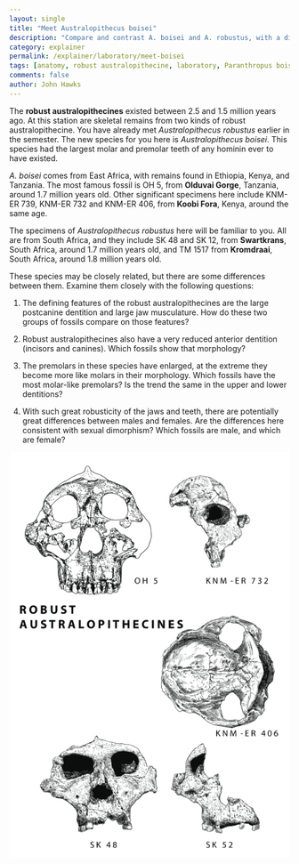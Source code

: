 ```yaml
---
layout: single 
title: "Meet Australopithecus boisei" 
description: "Compare and contrast A. boisei and A. robustus, with a discussion of their ages and locations." 
category: explainer
permalink: /explainer/laboratory/meet-boisei
tags: [anatomy, robust australopithecine, laboratory, Paranthropus boisei, Australopithecus, Anthropology 105, Australopithecus boisei, Australopithecus robustus, Paranthropus robustus] 
comments: false 
author: John Hawks 
---
```


The <strong>robust australopithecines</strong> existed between 2.5 and 1.5 million years ago. At this station are skeletal remains from two kinds of robust australopithecine. You have already met <em>Australopithecus robustus</em> earlier in the semester. The new species for you here is <em>Australopithecus boisei</em>. This species had the largest molar and premolar teeth of any hominin ever to have existed. 

<em>A. boisei</em> comes from East Africa, with remains found in Ethiopia, Kenya, and Tanzania. The most famous fossil is OH 5, from <strong>Olduvai Gorge</strong>, Tanzania, around 1.7 million years old. Other significant specimens here include KNM-ER 739, KNM-ER 732 and KNM-ER 406, from <strong>Koobi Fora</strong>, Kenya, around the same age. 

The specimens of <em>Australopithecus robustus</em> here will be familiar to you. All are from South Africa, and they include SK 48 and SK 12, from <strong>Swartkrans</strong>, South Africa, around 1.7 million years old, and TM 1517 from <strong>Kromdraai</strong>, South Africa, around 1.8 million years old. 


These species may be closely related, but there are some differences between them. Examine them closely with the following questions: 



1. The defining features of the robust australopithecines are the large postcanine dentition and large jaw musculature. How do these two groups of fossils compare on those features? 

2. Robust australopithecines also have a very reduced anterior dentition (incisors and canines). Which fossils show that morphology? 

3. The premolars in these species have enlarged, at the extreme they become more like molars in their morphology. Which fossils have the most molar-like premolars? Is the trend the same in the upper and lower dentitions?

3. With such great robusticity of the jaws and teeth, there are potentially great differences between males and females. Are the differences here consistent with sexual dimorphism? Which fossils are male, and which are female? 



<div class="middle-picture">
<img src="/graphics/robust_australopithecines_2010.png" />
</div>

